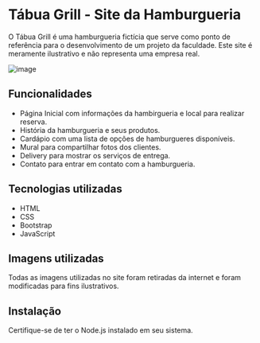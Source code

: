 # Tábua Grill - Site da Hamburgueria
 O Tábua Grill é uma hamburgueria fictícia que serve como ponto de referência para o desenvolvimento de um projeto da faculdade.
 Este site é meramente ilustrativo e não representa uma empresa real.

 ![image](https://github.com/anafssilva/Tabua-Gril/assets/112270451/179cfeb5-1fb9-4db1-9a05-bb22e68b300b)

## Funcionalidades
- Página Inicial com informações da hambirgueria e local para realizar reserva.
- História da hamburgueria e seus produtos.
- Cardápio com uma lista de opções de hamburgueres disponíveis.
- Mural para compartilhar fotos dos clientes.
- Delivery para mostrar os serviços de entrega.
- Contato para entrar em contato com a hamburgueria.

## Tecnologias utilizadas
- HTML
- CSS
- Bootstrap
- JavaScript

## Imagens utilizadas
Todas as imagens utilizadas no site foram retiradas da internet e foram modificadas para fins ilustrativos.

## Instalação
Certifique-se de ter o Node.js instalado em seu sistema.
